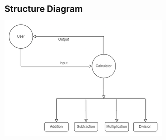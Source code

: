 # Structure Diagram
![Structure Diagram](https://github.com/alrichroshan/M2-Embedded_Calculator/blob/main/6_Images/Structure%20Diagram.png)